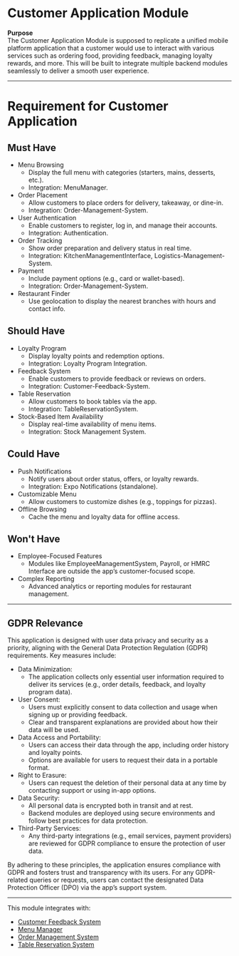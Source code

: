 # Customer Application Module
<b>Purpose </b> <br>
The Customer Application Module is  supposed to replicate a unified mobile platform application that a customer would use to interact with various services such as ordering food, providing feedback, managing loyalty rewards, and more. This will be built to integrate multiple backend modules seamlessly to deliver a smooth user experience. 

---
# Requirement for Customer Application

## Must Have
- Menu Browsing
    - Display the full menu with categories (starters, mains, desserts, etc.).
    - Integration: MenuManager.
- Order Placement
    - Allow customers to place orders for delivery, takeaway, or dine-in.
    - Integration: Order-Management-System.
- User Authentication
    - Enable customers to register, log in, and manage their accounts.
    - Integration: Authentication.
- Order Tracking
    - Show order preparation and delivery status in real time.
    - Integration: KitchenManagementInterface, Logistics-Management-System.
- Payment
    - Include payment options (e.g., card or wallet-based).
    - Integration: Order-Management-System.
- Restaurant Finder
    - Use geolocation to display the nearest branches with hours and contact info.
## Should Have
- Loyalty Program
    - Display loyalty points and redemption options.
    - Integration: Loyalty Program Integration.
- Feedback System
    - Enable customers to provide feedback or reviews on orders.
    - Integration: Customer-Feedback-System.
- Table Reservation
    - Allow customers to book tables via the app.
    - Integration: TableReservationSystem.
- Stock-Based Item Availability
    - Display real-time availability of menu items.
    - Integration: Stock Management System.
## Could Have
- Push Notifications
    - Notify users about order status, offers, or loyalty rewards.
    - Integration: Expo Notifications (standalone).
- Customizable Menu
    - Allow customers to customize dishes (e.g., toppings for pizzas).
- Offline Browsing
    - Cache the menu and loyalty data for offline access.
## Won't Have
- Employee-Focused Features
    - Modules like EmployeeManagementSystem, Payroll, or HMRC Interface are outside the app’s customer-focused scope.
- Complex Reporting
    - Advanced analytics or reporting modules for restaurant management.

--- 
## GDPR Relevance
This application is designed with user data privacy and security as a priority, aligning with the General Data Protection Regulation (GDPR) requirements. Key measures include:

- Data Minimization:
    - The application collects only essential user information required to deliver its services (e.g., order details, feedback, and loyalty program data).
- User Consent:
    - Users must explicitly consent to data collection and usage when signing up or providing feedback.
    - Clear and transparent explanations are provided about how their data will be used.
- Data Access and Portability:
    - Users can access their data through the app, including order history and loyalty points.
    - Options are available for users to request their data in a portable format.
- Right to Erasure:
    - Users can request the deletion of their personal data at any time by contacting support or using in-app options.
- Data Security:
    - All personal data is encrypted both in transit and at rest.
    - Backend modules are deployed using secure environments and follow best practices for data protection.
- Third-Party Services:
    - Any third-party integrations (e.g., email services, payment providers) are reviewed for GDPR compliance to ensure the protection of user data.

By adhering to these principles, the application ensures compliance with GDPR and fosters trust and transparency with its users. For any GDPR-related queries or requests, users can contact the designated Data Protection Officer (DPO) via the app’s support system.

---
This module integrates with: 
- [Customer Feedback System](https://github.com/BUAdvDev2024/CustomerFeedbackSystem)
- [Menu Manager](https://github.com/BUAdvDev2024/MenuManager)
- [Order Management System](https://github.com/BUAdvDev2024/Order-Management-System)
- [Table Reservation System](https://github.com/BUAdvDev2024/TableReservationSystem)
